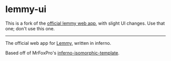 # lemmy-ui

This is a fork of the [official lemmy web app](https://github.com/LemmyNet/lemmy-ui), with slight UI changes. Use that one; don't use this one.

---

The official web app for [Lemmy](https://github.com/LemmyNet/lemmy), written in inferno.

Based off of MrFoxPro's [inferno-isomorphic-template](https://github.com/MrFoxPro/inferno-isomorphic-template).
